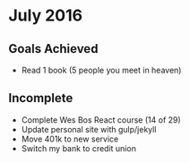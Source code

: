 # July 2016

## Goals Achieved
* Read 1 book (5 people you meet in heaven)

## Incomplete
* Complete Wes Bos React course (14 of 29)
* Update personal site with gulp/jekyll
* Move 401k to new service
* Switch my bank to credit union
